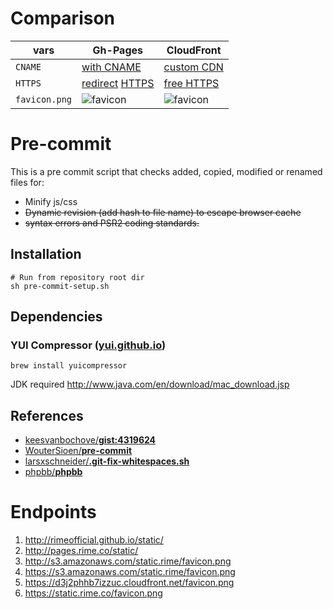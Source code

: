 # Comparison

vars | Gh-Pages | CloudFront
--- | --- | ---
`CNAME` | [with CNAME](http://pages.rime.co/favicon.png) | [custom CDN](https://static.rime.co/images/favicon.png)
`HTTPS` | [redirect](https://rimeofficial.github.io/rimeofficial.GitHub.io/favicon.png) [ HTTPS](https://rimeofficial.github.io/favicon.png) | [free HTTPS](https://static.rime.co/favicon.png)
`favicon.png` | ![favicon](https://rimeofficial.github.io/favicon.png) | ![favicon](https://static.rime.co/favicon.png)

# Pre-commit

This is a pre commit script that checks added, copied, modified or renamed files for:

- Minify js/css
- ~~Dynamic revision (add hash to file name) to escape browser cache~~
- ~~syntax errors and PSR2 coding standards.~~

## Installation

``` shell
# Run from repository root dir
sh pre-commit-setup.sh
```

## Dependencies

### YUI Compressor ([yui.github.io](http://yui.github.io/yuicompressor/))

``` shell
brew install yuicompressor
```

JDK required http://www.java.com/en/download/mac_download.jsp

## References

- [keesvanbochove/**gist:4319624**](https://gist.github.com/keesvanbochove/4319624)
- [WouterSioen/**pre-commit**](https://github.com/WouterSioen/pre-commit)
- [larsxschneider/**.git-fix-whitespaces.sh**](https://gist.github.com/larsxschneider/3957621)
- [phpbb/**phpbb**](https://github.com/phpbb/phpbb/blob/develop-olympus/git-tools/hooks/pre-commit)

# Endpoints

1. http://rimeofficial.github.io/static/
2. http://pages.rime.co/static/
3. http://s3.amazonaws.com/static.rime/favicon.png
4. https://s3.amazonaws.com/static.rime/favicon.png
5. https://d3j2phhb7izzuc.cloudfront.net/favicon.png
6. https://static.rime.co/favicon.png
